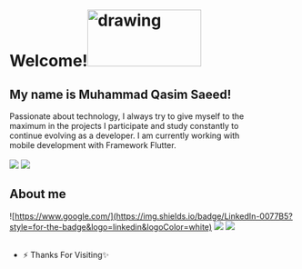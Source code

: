 # Welcome!<img src="https://user-images.githubusercontent.com/38465097/177536413-c9d0543a-9590-4ba7-ad30-d3fb87820e4a.png" alt="drawing" width="200" height="100"/>
## My name is Muhammad Qasim Saeed! 
Passionate about technology, I always try to give myself to the</br>
maximum in the projects I participate and study constantly to</br>
continue evolving as a developer. I am currently working with</br>
mobile development with Framework Flutter.</br></br>
![](https://img.shields.io/badge/Dart-0175C2?style=for-the-badge&logo=dart&logoColor=white)
![](https://img.shields.io/badge/Flutter-02569B?style=for-the-badge&logo=flutter&logoColor=white)

## About me
![https://www.google.com/](https://img.shields.io/badge/LinkedIn-0077B5?style=for-the-badge&logo=linkedin&logoColor=white)
![](https://img.shields.io/badge/WhatsApp-25D366?style=for-the-badge&logo=whatsapp&logoColor=white)
![](https://img.shields.io/badge/Gmail-D14836?style=for-the-badge&logo=gmail&logoColor=white)
</br></br>
- ⚡ Thanks For Visiting✨


<!--
**qasimsaeed942/qasimsaeed942** is a ✨ _special_ ✨ repository because its `README.md` (this file) appears on your GitHub profile.

Here are some ideas to get you started:

- 🔭 I’m currently working on ...
- 🌱 I’m currently learning ...
- 👯 I’m looking to collaborate on ...
- 🤔 I’m looking for help with ...
- 💬 Ask me about ...
- 📫 How to reach me: ...
- 😄 Pronouns: ...
- ⚡ Fun fact: ...
-->
